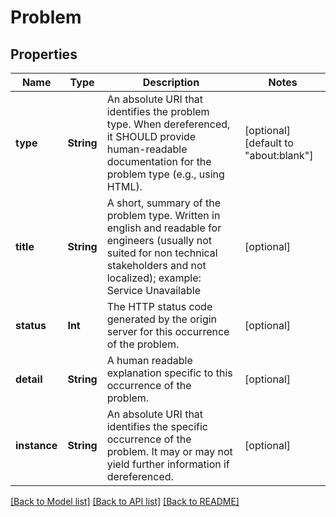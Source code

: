 # Problem

## Properties
Name | Type | Description | Notes
------------ | ------------- | ------------- | -------------
**type** | **String** | An absolute URI that identifies the problem type.  When dereferenced, it SHOULD provide human-readable documentation for the problem type (e.g., using HTML).  | [optional] [default to "about:blank"]
**title** | **String** | A short, summary of the problem type. Written in english and readable for engineers (usually not suited for non technical stakeholders and not localized); example: Service Unavailable  | [optional] 
**status** | **Int** | The HTTP status code generated by the origin server for this occurrence of the problem.  | [optional] 
**detail** | **String** | A human readable explanation specific to this occurrence of the problem.  | [optional] 
**instance** | **String** | An absolute URI that identifies the specific occurrence of the problem. It may or may not yield further information if dereferenced. | [optional] 

[[Back to Model list]](../README.md#documentation-for-models) [[Back to API list]](../README.md#documentation-for-api-endpoints) [[Back to README]](../README.md)


